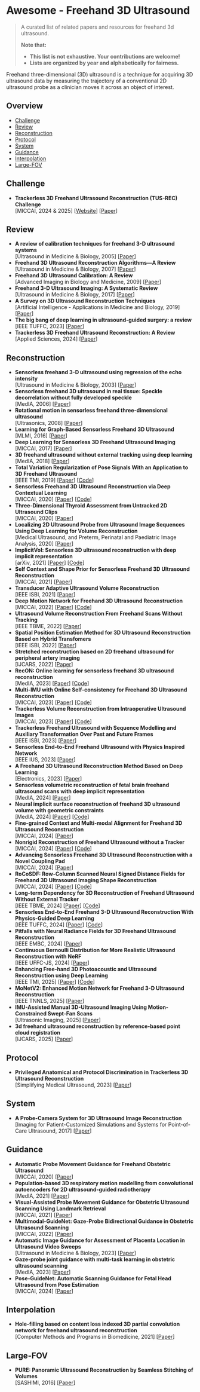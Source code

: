 # Awesome - Freehand 3D Ultrasound

> A curated list of related papers and resources for freehand 3d ultrasound.
>
>**Note that:**
>- **This list is not exhaustive. Your contributions are welcome!**
>- **Lists are organized by year and alphabetically for fairness.**

Freehand three-dimensional (3D) ultrasound is a technique for acquiring 3D ultrasound data by measuring the trajectory of a conventional 2D ultrasound probe as a clinician moves it across an object of interest.

## Overview
- [Challenge](#Challenge)
- [Review](#Review)
- [Reconstruction](#Reconstruction)
- [Protocol](#Protocol)
- [System](#System)
- [Guidance](#Guidance)
- [Interpolation](#Interpolation)
- [Large-FOV](#Large-FOV)

## Challenge
- **Trackerless 3D Freehand Ultrasound Reconstruction (TUS-REC) Challenge** \
    [MICCAI, 2024 & 2025] [[Website](https://github-pages.ucl.ac.uk/tus-rec-challenge)] [[Paper](https://doi.org/10.48550/arXiv.2506.21765)]

## Review
- **A review of calibration techniques for freehand 3-D ultrasound systems** \
    [Ultrasound in Medicine & Biology, 2005] [[Paper](https://doi.org/10.1016/j.ultrasmedbio.2004.11.015)]
- **Freehand 3D Ultrasound Reconstruction Algorithms—A Review** \
    [Ultrasound in Medicine & Biology, 2007] [[Paper](https://doi.org/10.1016/j.ultrasmedbio.2007.02.015)]
- **Freehand 3D Ultrasound Calibration: A Review** \
    [Advanced Imaging in Biology and Medicine, 2009] [[Paper](https://doi.org/10.1007/978-3-540-68993-5_3)]
- **Freehand 3-D Ultrasound Imaging: A Systematic Review** \
    [Ultrasound in Medicine & Biology, 2017] [[Paper](https://doi.org/10.1016/j.ultrasmedbio.2017.06.009)]
- **A Survey on 3D Ultrasound Reconstruction Techniques** \
    [Artificial Intelligence - Applications in Medicine and Biology, 2019] [[Paper](https://doi.org/10.5772/intechopen.81628)]
- **The big bang of deep learning in ultrasound-guided surgery: a review** \
    [IEEE TUFFC, 2023] [[Paper](https://doi.org/10.1109/TUFFC.2023.3255843)]
- **Trackerless 3D Freehand Ultrasound Reconstruction: A Review** \
    [Applied Sciences, 2024] [[Paper](https://doi.org/10.3390/app14177991)]

## Reconstruction
- **Sensorless freehand 3-D ultrasound using regression of the echo intensity** \
    [Ultrasound in Medicine & Biology, 2003] [[Paper](https://doi.org/10.1016/S0301-5629(02)00703-2)]
- **Sensorless freehand 3D ultrasound in real tissue: Speckle decorrelation without fully developed speckle** \
    [MedIA, 2006] [[Paper](https://doi.org/10.1016/j.media.2005.08.001)]
- **Rotational motion in sensorless freehand three-dimensional ultrasound** \
    [Ultrasonics, 2008] [[Paper](https://doi.org/10.1016/j.ultras.2008.01.008)]
- **Learning for Graph-Based Sensorless Freehand 3D Ultrasound** \
    [MLMI, 2016] [[Paper](https://doi.org/10.1007/978-3-319-47157-0_25)]
- **Deep Learning for Sensorless 3D Freehand Ultrasound Imaging** \
    [MICCAI, 2017] [[Paper](https://doi.org/10.1007/978-3-319-66185-8_71)]
- **3D freehand ultrasound without external tracking using deep learning** \
    [MedIA, 2018] [[Paper](https://doi.org/10.1016/j.media.2018.06.003)]
- **Total Variation Regularization of Pose Signals With an Application to 3D Freehand Ultrasound** \
    [IEEE TMI, 2019] [[Paper](https://doi.org/10.1109/TMI.2019.2898480)] [[Code](https://github.com/IFL-CAMP/pose_regularization)]
- **Sensorless Freehand 3D Ultrasound Reconstruction via Deep Contextual Learning** \
    [MICCAI, 2020] [[Paper](https://doi.org/10.1007/978-3-030-59716-0_44)] [[Code](https://github.com/DIAL-RPI/FreehandUSRecon)]
- **Three-Dimensional Thyroid Assessment from Untracked 2D Ultrasound Clips** \
    [MICCAI, 2020] [[Paper](https://doi.org/10.1007/978-3-030-59716-0_49)]
- **Localizing 2D Ultrasound Probe from Ultrasound Image Sequences Using Deep Learning for Volume Reconstruction** \
    [Medical Ultrasound, and Preterm, Perinatal and Paediatric Image Analysis, 2020] [[Paper](https://doi.org/10.1007/978-3-030-60334-2_10)]
- **ImplicitVol: Sensorless 3D ultrasound reconstruction with deep implicit representation** \
    [arXiv, 2021] [[Paper](https://doi.org/10.48550/arXiv.2109.12108)] [[Code](https://github.com/pakheiyeung/ImplicitVol)]
- **Self Context and Shape Prior for Sensorless Freehand 3D Ultrasound Reconstruction** \
    [MICCAI, 2021] [[Paper](https://doi.org/10.1007/978-3-030-87231-1_20)]
- **Transducer Adaptive Ultrasound Volume Reconstruction** \
    [IEEE ISBI, 2021] [[Paper](https://doi.org/10.1109/ISBI48211.2021.9433756)]
- **Deep Motion Network for Freehand 3D Ultrasound Reconstruction** \
    [MICCAI, 2022] [[Paper](https://doi.org/10.1007/978-3-031-16440-8_28)] [[Code](https://github.com/Lmy0217/MoNet)]
- **Ultrasound Volume Reconstruction From Freehand Scans Without Tracking** \
    [IEEE TBME, 2022] [[Paper](https://doi.org/10.1109/TBME.2022.3206596)]
- **Spatial Position Estimation Method for 3D Ultrasound Reconstruction Based on Hybrid Transfomers** \
    [IEEE ISBI, 2022] [[Paper](https://doi.org/10.1109/ISBI52829.2022.9761499)]
- **Stretched reconstruction based on 2D freehand ultrasound for peripheral artery imaging** \
    [IJCARS, 2022] [[Paper](https://doi.org/10.1007/s11548-022-02636-w)]
- **RecON: Online learning for sensorless freehand 3D ultrasound reconstruction** \
    [MedIA, 2023] [[Paper](https://doi.org/10.1016/j.media.2023.102810)] [[Code](https://github.com/Lmy0217/RecON)]
- **Multi-IMU with Online Self-consistency for Freehand 3D Ultrasound Reconstruction** \
    [MICCAI, 2023] [[Paper](https://doi.org/10.1007/978-3-031-43907-0_33)] [[Code](https://github.com/Lmy0217/OSCNet)]
- **Trackerless Volume Reconstruction from Intraoperative Ultrasound Images** \
    [MICCAI, 2023] [[Paper](https://doi.org/10.1007/978-3-031-43999-5_29)] [[Code](https://github.com/Sidaty1/IVUS_Trakerless_Volume_Reconstruction)]
- **Trackerless Freehand Ultrasound with Sequence Modelling and Auxiliary Transformation Over Past and Future Frames** \
    [IEEE ISBI, 2023] [[Paper](https://doi.org/10.1109/ISBI53787.2023.10230773)]
- **Sensorless End-to-End Freehand Ultrasound with Physics Inspired Network** \
    [IEEE IUS, 2023] [[Paper](https://doi.org/10.1109/IUS51837.2023.10307112)]
- **A Freehand 3D Ultrasound Reconstruction Method Based on Deep Learning** \
    [Electronics, 2023] [[Paper](https://doi.org/10.3390/electronics12071527)]
- **Sensorless volumetric reconstruction of fetal brain freehand ultrasound scans with deep implicit representation** \
    [MedIA, 2024] [[Paper](https://doi.org/10.1016/j.media.2024.103147)]
- **Neural implicit surface reconstruction of freehand 3D ultrasound volume with geometric constraints** \
    [MedIA, 2024] [[Paper](https://doi.org/10.1016/j.media.2024.103305)] [[Code](https://github.com/chenhbo/FUNSR)]
- **Fine-grained Context and Multi-modal Alignment for Freehand 3D Ultrasound Reconstruction** \
    [MICCAI, 2024] [[Paper](https://doi.org/10.1007/978-3-031-72104-5_33)]
- **Nonrigid Reconstruction of Freehand Ultrasound without a Tracker** \
    [MICCAI, 2024] [[Paper](https://doi.org/10.1007/978-3-031-72083-3_64)] [[Code](https://github.com/QiLi111/NR-Rec-FUS)]
- **Advancing Sensorless Freehand 3D Ultrasound Reconstruction with a Novel Coupling Pad** \
    [MICCAI, 2024] [[Paper](https://doi.org/10.1007/978-3-031-72083-3_52)]
- **RoCoSDF: Row-Column Scanned Neural Signed Distance Fields for Freehand 3D Ultrasound Imaging Shape Reconstruction** \
    [MICCAI, 2024] [[Paper](https://doi.org/10.1007/978-3-031-72083-3_67)] [[Code](https://github.com/chenhbo/RoCoSDF)]
- **Long-term Dependency for 3D Reconstruction of Freehand Ultrasound Without External Tracker** \
    [IEEE TBME, 2024] [[Paper](https://doi.org/10.1109/tbme.2023.3325551)] [[Code](https://github.com/ucl-candi/freehand)]
- **Sensorless End-to-End Freehand 3-D Ultrasound Reconstruction With Physics-Guided Deep Learning** \
    [IEEE TUFFC, 2024] [[Paper](https://doi.org/10.1109/TUFFC.2024.3465214)] [[Code](https://github.com/Alphafrey946/PLPPI)]
- **Pitfalls with Neural Radiance Fields for 3D Freehand Ultrasound Reconstruction** \
    [IEEE EMBC, 2024] [[Paper](https://doi.org/10.1109/EMBC53108.2024.10781966)]
- **Continuous Bernoulli Distribution for More Realistic Ultrasound Reconstruction with NeRF** \
    [IEEE UFFC-JS, 2024] [[Paper](https://doi.org/10.1109/UFFC-JS60046.2024.10793769)]
- **Enhancing Free-hand 3D Photoacoustic and Ultrasound Reconstruction using Deep Learning** \
    [IEEE TMI, 2025] [[Paper](https://doi.org/10.1109/TMI.2025.3579454)] [[Code](https://github.com/pnu-amilab/US3D)]
- **MoNetV2: Enhanced Motion Network for Freehand 3-D Ultrasound Reconstruction** \
    [IEEE TNNLS, 2025] [[Paper](https://doi.org/10.1109/TNNLS.2025.3573210)]
- **IMU-Assisted Manual 3D-Ultrasound Imaging Using Motion-Constrained Swept-Fan Scans** \
    [Ultrasonic Imaging, 2025] [[Paper](https://doi.org/10.1177/01617346241242718)]
- **3d freehand ultrasound reconstruction by reference-based point cloud registration** \
    [IJCARS, 2025] [[Paper](https://doi.org/10.1007/s11548-024-03280-2)]

## Protocol
- **Privileged Anatomical and Protocol Discrimination in Trackerless 3D Ultrasound Reconstruction** \
    [Simplifying Medical Ultrasound, 2023] [[Paper](https://doi.org/10.1007/978-3-031-44521-7_14)]

## System
- **A Probe-Camera System for 3D Ultrasound Image Reconstruction** \
    [Imaging for Patient-Customized Simulations and Systems for Point-of-Care Ultrasound, 2017] [[Paper](https://doi.org/10.1007/978-3-319-67552-7_16)]

## Guidance
- **Automatic Probe Movement Guidance for Freehand Obstetric Ultrasound** \
    [MICCAI, 2020] [[Paper](https://doi.org/10.1007/978-3-030-59716-0_56)]
- **Population-based 3D respiratory motion modelling from convolutional autoencoders for 2D ultrasound-guided radiotherapy** \
    [MedIA, 2021] [[Paper](https://doi.org/10.1016/j.media.2021.102260)]
- **Visual-Assisted Probe Movement Guidance for Obstetric Ultrasound Scanning Using Landmark Retrieval** \
    [MICCAI, 2021] [[Paper](https://doi.org/10.1007/978-3-030-87237-3_64)]
- **Multimodal-GuideNet: Gaze-Probe Bidirectional Guidance in Obstetric Ultrasound Scanning** \
    [MICCAI, 2022] [[Paper](https://doi.org/10.1007/978-3-031-16449-1_10)]
- **Automatic Image Guidance for Assessment of Placenta Location in Ultrasound Video Sweeps** \
    [Ultrasound in Medicine & Biology, 2023] [[Paper](https://doi.org/10.1016/j.ultrasmedbio.2022.08.006)]
- **Gaze-probe joint guidance with multi-task learning in obstetric ultrasound scanning** \
    [MedIA, 2023] [[Paper](https://doi.org/10.1016/j.media.2023.102981)]
- **Pose-GuideNet: Automatic Scanning Guidance for Fetal Head Ultrasound from Pose Estimation** \
    [MICCAI, 2024] [[Paper](https://doi.org/10.1007/978-3-031-72083-3_65)]

## Interpolation
- **Hole-filling based on content loss indexed 3D partial convolution network for freehand ultrasound reconstruction** \
    [Computer Methods and Programs in Biomedicine, 2021] [[Paper](https://doi.org/10.1016/j.cmpb.2021.106421)]

## Large-FOV
- **PURE: Panoramic Ultrasound Reconstruction by Seamless Stitching of Volumes** \
    [SASHIMI, 2016] [[Paper](https://doi.org/10.1007/978-3-319-46630-9_8)]
